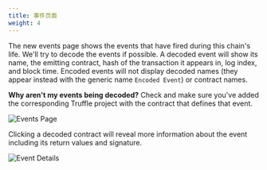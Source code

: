 ```yaml
---
title: 事件页面
weight: 4
---
```


The new events page shows the events that have fired during this chain's life. We'll try to decode the events if possible. A decoded event will show its name, the emitting contract, hash of the transaction it appears in, log index, and block time. Encoded events will not display decoded names (they appear instead with the generic name `Encoded Event`) or contract names.

<p class="alert alert-info">
<strong>Why aren't my events being decoded?</strong> Check and make sure you've added the corresponding Truffle project with the contract that defines that event.
</p>

![Events Page](/img/docs/ganache/v2-shared-seese/events.png)

Clicking a decoded contract will reveal more information about the event including its return values and signature.

![Event Details](/img/docs/ganache/v2-shared-seese/event-details.png)
